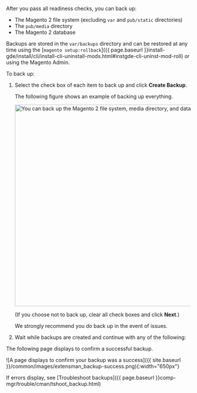 <div markdown="1">

After you pass all readiness checks, you can back up:

*	The Magento 2 file system (excluding `var` and `pub/static` directories)
*	The `pub/media` directory
*	The Magento 2 database

Backups are stored in the `var/backups` directory and can be restored at any time using the [`magento setup:rollback`]({{ page.baseurl }}install-gde/install/cli/install-cli-uninstall-mods.html#instgde-cli-uninst-mod-roll) or using the Magento Admin.

To back up:

1.	Select the check box of each item to back up and click **Create Backup**.

	The following figure shows an example of backing up everything.

	<img src="{{ site.baseurl }}/common/images/modman_create-backup.png" width="550px" alt="You can back up the Magento 2 file system, media directory, and database">

	(If you choose not to back up, clear all check boxes and click **Next**.)

	<div class="bs-callout bs-callout-info" id="info">
      <p>We strongly recommend you <em>do</em> back up in the event of issues.</p>
    </div>

2. 	Wait while backups are created and continue with any of the following:

The following page displays to confirm a successful backup. 

![A page displays to confirm your backup was a success]({{ site.baseurl }}/common/images/extensman_backup-success.png){:width="650px"}

If errors display, see [Troubleshoot backups]({{ page.baseurl }}comp-mgr/trouble/cman/tshoot_backup.html)